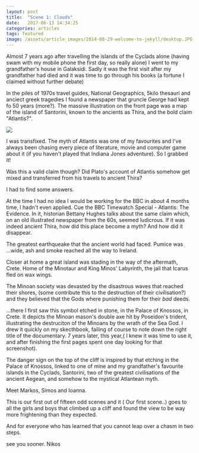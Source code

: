 ```yaml
---
layout: post
title:  "Scene 1: Clouds"
date:   2017-06-13 14:34:25
categories: articles
tags: featured
image: /assets/article_images/2014-08-29-welcome-to-jekyll/desktop.JPG
---
```


Almost 7 years ago after travelling the islands of the Cyclads alone (having swam with my mobile phone the first day, so really alone) I went to my grandfather's house in Galaksidi. Sadly it was the first visit after my grandfather had died and it was time to go through his books (a fortune I claimed without further debate)

In the piles of 1970s travel guides, National Geographics, 5kilo thesauri and anciect greek tragedies I found a newspaper that gruncle George had kept fo 50 years (more?). The massive illustration on the front page was a map of the island of Santorini, known to the ancients as Thira, and the bold claim "Atlantis?".

<img src="{{ page.image }}">

I was transfixed. The myth of Atlantis was one of my favourites and I've always been chasing every piece of literature, movie and computer game about it (if you haven't played that Indiana Jones adventure). So I grabbed it!

Was this a valid claim though? Did Plato's account of Atlantis somehow get mixed and transferred from his travels to ancient Thira? 

I had to find some answers.  

At the time I had no idea I would be working for the BBC in about 4 months time, I hadn't even applied. Cue the BBC Timewatch Special - Atlantis: The Evidence. In it, historian Bettany Hughes talks about the same claim which, on an old illustrated newspaper from the 60s, seemed ludicrous. If it was indeed ancient Thira, how did this place become a myth? And how did it disappear. 


The greatest earthqueake that the ancient world had faced. Pumice was ...wide, ash and smoke reached all the way to Ireland.

Closer at home a great island was stading in the way of the aftermath, Crete. Home of the Minotaur and King Minos' Labyrinth, the jail that Icarus fled on wax wings.  

The Minoan society was devasted by the disastrous waves that reached their shores, (some contribute this to the destruction of their civilisation?) and they believed that the Gods where punishing them for their _bad_ deeds.

...there I first saw this symbol etched in stone, in the Palace of Knossos, in Crete. It depicts the Minoan mason's double axe hit by Poseidon's trident, illustrating the destruciton of the Minoans by the wrath of the Sea God. I drew it quickly on my skecthbook, failing of course to note down the right title of the documentary. 7 years later, this year,( I knew it was time to use it, and after finishing the first pages spent one day looking for that screenshot).

The danger sign on the top of the cliff is inspired by that etching in the Palace of Knossos, linked to one of mine and my grandfather's favourite islands in the Cyclads, Santorini, two of the greatest civilisations of the ancient Aegean, and somehow to the mystical Atlantean myth.

Meet Markos, Simos and Ioanna.

This is our first out of fifteen odd scenes and it ( Our first scene..) goes to all the girls and boys that climbed up a cliff and found the view to be way more frightening than they expected.

And for everyone who has learned that you cannot leap over a chasm in two steps.

see you sooner.
Nikos

[jekyll]:      http://jekyllrb.com
[jekyll-gh]:   https://github.com/jekyll/jekyll
[jekyll-help]: https://github.com/jekyll/jekyll-help
